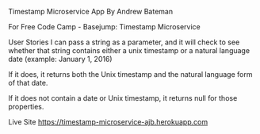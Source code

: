 Timestamp Microservice App
By Andrew Bateman

For Free Code Camp - Basejump: Timestamp Microservice

User Stories
I can pass a string as a parameter, and it will check to see whether that string contains either a unix timestamp or a natural language date (example: January 1, 2016)

If it does, it returns both the Unix timestamp and the natural language form of that date.

If it does not contain a date or Unix timestamp, it returns null for those properties.

Live Site
https://timestamp-microservice-ajb.herokuapp.com